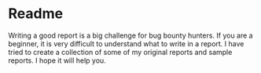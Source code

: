 # Readme
Writing a good report is a big challenge for bug bounty hunters. If you are a beginner, it is very difficult to understand what to write in a report. I have tried to create a collection of some of my original reports and sample reports. I hope it will help you.

